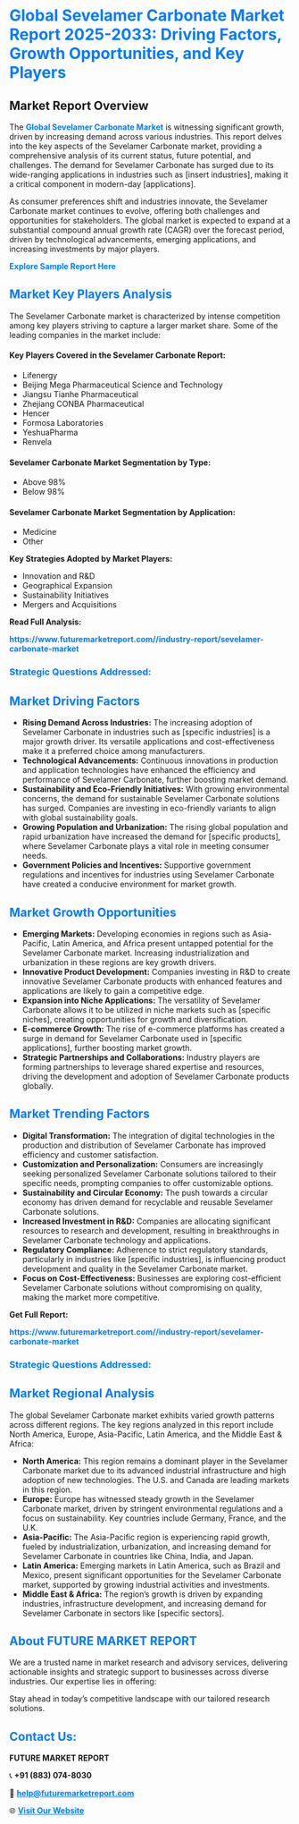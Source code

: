 <h1 style="color: #007BFF;">Global Sevelamer Carbonate Market Report 2025-2033: Driving Factors, Growth Opportunities, and Key Players</h1>

<section id="overview">
<h2>Market Report Overview</h2>
<p>The <a href="https://www.futuremarketreport.com//industry-report/sevelamer-carbonate-market" style="color: #007BFF; text-decoration: none;"><strong>Global Sevelamer Carbonate Market</strong></a> is witnessing significant growth, driven by increasing demand across various industries. This report delves into the key aspects of the Sevelamer Carbonate market, providing a comprehensive analysis of its current status, future potential, and challenges. The demand for Sevelamer Carbonate has surged due to its wide-ranging applications in industries such as [insert industries], making it a critical component in modern-day [applications].</p>
<p>As consumer preferences shift and industries innovate, the Sevelamer Carbonate market continues to evolve, offering both challenges and opportunities for stakeholders. The global market is expected to expand at a substantial compound annual growth rate (CAGR) over the forecast period, driven by technological advancements, emerging applications, and increasing investments by major players.</p>
</section>

<section id="overview">
<p><a href="https://www.futuremarketreport.com//request-sample/reportId=46919" style="color: #007BFF; text-decoration: none;"><strong>Explore Sample Report Here</strong></a></p>
</section>

<section id="key-players">
<h2 style="color: #007BFF;">Market Key Players Analysis</h2>
<p>The Sevelamer Carbonate market is characterized by intense competition among key players striving to capture a larger market share. Some of the leading companies in the market include:</p>
<h4>Key Players Covered in the Sevelamer Carbonate Report:</h4>
<ul><li>Lifenergy</li><li>Beijing Mega Pharmaceutical Science and Technology</li><li>Jiangsu Tianhe Pharmaceutical</li><li>Zhejiang CONBA Pharmaceutical</li><li>Hencer</li><li>Formosa Laboratories</li><li>YeshuaPharma</li><li>Renvela</li></ul>
<h4>Sevelamer Carbonate Market Segmentation by Type:</h4>
<ul><li>Above 98%</li><li>Below 98%</li></ul>

<h4>Sevelamer Carbonate Market Segmentation by Application:</h4>
<ul><li>Medicine</li><li>Other</li></ul>
<p><strong>Key Strategies Adopted by Market Players:</strong></p>
<ul>
<li>Innovation and R&D</li>
<li>Geographical Expansion</li>
<li>Sustainability Initiatives</li>
<li>Mergers and Acquisitions</li>
</ul>
</section>

<section>
<p><strong>Read Full Analysis: </strong></p><a href="https://www.futuremarketreport.com//industry-report/sevelamer-carbonate-market" style="color: #007BFF; text-decoration: none;"><strong>https://www.futuremarketreport.com//industry-report/sevelamer-carbonate-market</strong></a>
<h3 style="color: #007BFF;">Strategic Questions Addressed:</h3>
</section>

<section id="driving-factors">
<h2 style="color: #007BFF;">Market Driving Factors</h2>
<ul>
<li><strong>Rising Demand Across Industries:</strong> The increasing adoption of Sevelamer Carbonate in industries such as [specific industries] is a major growth driver. Its versatile applications and cost-effectiveness make it a preferred choice among manufacturers.</li>
<li><strong>Technological Advancements:</strong> Continuous innovations in production and application technologies have enhanced the efficiency and performance of Sevelamer Carbonate, further boosting market demand.</li>
<li><strong>Sustainability and Eco-Friendly Initiatives:</strong> With growing environmental concerns, the demand for sustainable Sevelamer Carbonate solutions has surged. Companies are investing in eco-friendly variants to align with global sustainability goals.</li>
<li><strong>Growing Population and Urbanization:</strong> The rising global population and rapid urbanization have increased the demand for [specific products], where Sevelamer Carbonate plays a vital role in meeting consumer needs.</li>
<li><strong>Government Policies and Incentives:</strong> Supportive government regulations and incentives for industries using Sevelamer Carbonate have created a conducive environment for market growth.</li>
</ul>
</section>

<section id="growth-opportunities">
<h2 style="color: #007BFF;">Market Growth Opportunities</h2>
<ul>
<li><strong>Emerging Markets:</strong> Developing economies in regions such as Asia-Pacific, Latin America, and Africa present untapped potential for the Sevelamer Carbonate market. Increasing industrialization and urbanization in these regions are key growth drivers.</li>
<li><strong>Innovative Product Development:</strong> Companies investing in R&D to create innovative Sevelamer Carbonate products with enhanced features and applications are likely to gain a competitive edge.</li>
<li><strong>Expansion into Niche Applications:</strong> The versatility of Sevelamer Carbonate allows it to be utilized in niche markets such as [specific niches], creating opportunities for growth and diversification.</li>
<li><strong>E-commerce Growth:</strong> The rise of e-commerce platforms has created a surge in demand for Sevelamer Carbonate used in [specific applications], further boosting market growth.</li>
<li><strong>Strategic Partnerships and Collaborations:</strong> Industry players are forming partnerships to leverage shared expertise and resources, driving the development and adoption of Sevelamer Carbonate products globally.</li>
</ul>
</section>

<section id="trending-factors">
<h2 style="color: #007BFF;">Market Trending Factors</h2>
<ul>
<li><strong>Digital Transformation:</strong> The integration of digital technologies in the production and distribution of Sevelamer Carbonate has improved efficiency and customer satisfaction.</li>
<li><strong>Customization and Personalization:</strong> Consumers are increasingly seeking personalized Sevelamer Carbonate solutions tailored to their specific needs, prompting companies to offer customizable options.</li>
<li><strong>Sustainability and Circular Economy:</strong> The push towards a circular economy has driven demand for recyclable and reusable Sevelamer Carbonate solutions.</li>
<li><strong>Increased Investment in R&D:</strong> Companies are allocating significant resources to research and development, resulting in breakthroughs in Sevelamer Carbonate technology and applications.</li>
<li><strong>Regulatory Compliance:</strong> Adherence to strict regulatory standards, particularly in industries like [specific industries], is influencing product development and quality in the Sevelamer Carbonate market.</li>
<li><strong>Focus on Cost-Effectiveness:</strong> Businesses are exploring cost-efficient Sevelamer Carbonate solutions without compromising on quality, making the market more competitive.</li>
</ul>
</section>

<section>
<p><strong>Get Full Report: </strong></p><a href="https://www.futuremarketreport.com//industry-report/sevelamer-carbonate-market" style="color: #007BFF; text-decoration: none;"><strong>https://www.futuremarketreport.com//industry-report/sevelamer-carbonate-market</strong></a>
<h3 style="color: #007BFF;">Strategic Questions Addressed:</h3>
</section>


<section id="regional-analysis">
<h2 style="color: #007BFF;">Market Regional Analysis</h2>
<p>The global Sevelamer Carbonate market exhibits varied growth patterns across different regions. The key regions analyzed in this report include North America, Europe, Asia-Pacific, Latin America, and the Middle East & Africa:</p>
<ul>
<li><strong>North America:</strong> This region remains a dominant player in the Sevelamer Carbonate market due to its advanced industrial infrastructure and high adoption of new technologies. The U.S. and Canada are leading markets in this region.</li>
<li><strong>Europe:</strong> Europe has witnessed steady growth in the Sevelamer Carbonate market, driven by stringent environmental regulations and a focus on sustainability. Key countries include Germany, France, and the U.K.</li>
<li><strong>Asia-Pacific:</strong> The Asia-Pacific region is experiencing rapid growth, fueled by industrialization, urbanization, and increasing demand for Sevelamer Carbonate in countries like China, India, and Japan.</li>
<li><strong>Latin America:</strong> Emerging markets in Latin America, such as Brazil and Mexico, present significant opportunities for the Sevelamer Carbonate market, supported by growing industrial activities and investments.</li>
<li><strong>Middle East & Africa:</strong> The region’s growth is driven by expanding industries, infrastructure development, and increasing demand for Sevelamer Carbonate in sectors like [specific sectors].</li>
</ul>
</section>

<footer>
<h2 style="color: #007BFF;">About FUTURE MARKET REPORT</h2>
<p>We are a trusted name in market research and advisory services, delivering actionable insights and strategic support to businesses across diverse industries. Our expertise lies in offering:</p>

<p>Stay ahead in today’s competitive landscape with our tailored research solutions.</p>

<h2 style="color: #007BFF;">Contact Us:</h2>
<p><strong>FUTURE MARKET REPORT</strong></p>
<p>📞 <strong>+91 (883) 074-8030</strong></p>
<p>📧 <strong><a href="mailto:help@futuremarketreport.com" style="color: #007BFF;">help@futuremarketreport.com</a></strong></p>
<p>🌐 <strong><a href="https://www.futuremarketreport.com/" style="color: #007BFF;">Visit Our Website</a></strong></p>
</footer>
